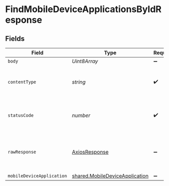 # FindMobileDeviceApplicationsByIdResponse


## Fields

| Field                                                                                   | Type                                                                                    | Required                                                                                | Description                                                                             |
| --------------------------------------------------------------------------------------- | --------------------------------------------------------------------------------------- | --------------------------------------------------------------------------------------- | --------------------------------------------------------------------------------------- |
| `body`                                                                                  | *Uint8Array*                                                                            | :heavy_minus_sign:                                                                      | N/A                                                                                     |
| `contentType`                                                                           | *string*                                                                                | :heavy_check_mark:                                                                      | HTTP response content type for this operation                                           |
| `statusCode`                                                                            | *number*                                                                                | :heavy_check_mark:                                                                      | HTTP response status code for this operation                                            |
| `rawResponse`                                                                           | [AxiosResponse](https://axios-http.com/docs/res_schema)                                 | :heavy_minus_sign:                                                                      | Raw HTTP response; suitable for custom response parsing                                 |
| `mobileDeviceApplication`                                                               | [shared.MobileDeviceApplication](../../../sdk/models/shared/mobiledeviceapplication.md) | :heavy_minus_sign:                                                                      | OK                                                                                      |